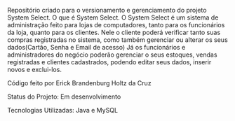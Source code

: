 Repositório criado para o versionamento e gerenciamento do projeto System Select.
O que é System Select.
O System Select é um sistema de administração feito para lojas de computadores, tanto para os funcionários da loja, quanto para os clientes.
Nele o cliente poderá verificar tanto suas compras registradas no sistema, como também gerenciar ou alterar os seus dados(Cartão, Senha e Email de acesso)
Já os funcionários e administradores do negócio poderão gerenciar o seus estoques, vendas registradas e clientes cadastrados, podendo editar seus dados, inserir novos e exclui-los.

Código feito por Erick Brandenburg Holtz da Cruz

Status do Projeto: Em desenvolvimento

Tecnologias Utilizadas: Java e MySQL
